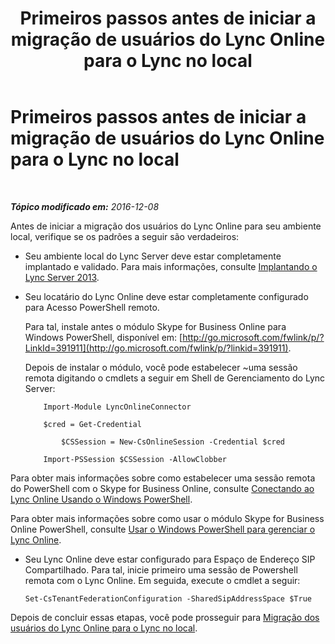 ﻿---
title: Primeiros passos antes de iniciar a migração de usuários do Lync Online para o Lync no local
TOCTitle: Primeiros passos antes de iniciar a migração de usuários do Lync Online para o Lync no local
ms:assetid: 98245b04-ded4-4186-8da3-ba1c554b5c39
ms:mtpsurl: https://technet.microsoft.com/pt-br/library/Dn689118(v=OCS.15)
ms:contentKeyID: 62247359
ms.date: 06/02/2017
mtps_version: v=OCS.15
ms.translationtype: HT
---

# Primeiros passos antes de iniciar a migração de usuários do Lync Online para o Lync no local

 

_**Tópico modificado em:** 2016-12-08_

Antes de iniciar a migração dos usuários do Lync Online para seu ambiente local, verifique se os padrões a seguir são verdadeiros:

  - Seu ambiente local do Lync Server deve estar completamente implantado e validado. Para mais informações, consulte [Implantando o Lync Server 2013](lync-server-2013-deploying-lync-server.md).

  - Seu locatário do Lync Online deve estar completamente configurado para Acesso PowerShell remoto.
    
    Para tal, instale antes o módulo Skype for Business Online para Windows PowerShell, disponível em: [http://go.microsoft.com/fwlink/p/?LinkId=391911](http://go.microsoft.com/fwlink/p/?linkid=391911).
    
    Depois de instalar o módulo, você pode estabelecer ~uma sessão remota digitando o cmdlets a seguir em Shell de Gerenciamento do Lync Server:
    
    ```
        Import-Module LyncOnlineConnector
    ```
    ```
        $cred = Get-Credential
    ```
    ```
            $CSSession = New-CsOnlineSession -Credential $cred
    ```
    ```
        Import-PSSession $CSSession -AllowClobber
    ```
    
Para obter mais informações sobre como estabelecer uma sessão remota do PowerShell com o Skype for Business Online, consulte [Conectando ao Lync Online Usando o Windows PowerShell](https://docs.microsoft.com/en-us/SkypeForBusiness/set-up-your-computer-for-windows-powershell/set-up-your-computer-for-windows-powershell).

Para obter mais informações sobre como usar o módulo Skype for Business Online PowerShell, consulte [Usar o Windows PowerShell para gerenciar o Lync Online](https://docs.microsoft.com/en-us/SkypeForBusiness/set-up-your-computer-for-windows-powershell/set-up-your-computer-for-windows-powershell).

  - Seu Lync Online deve estar configurado para Espaço de Endereço SIP Compartilhado. Para tal, inicie primeiro uma sessão de Powershell remota com o Lync Online. Em seguida, execute o cmdlet a seguir:
    
        Set-CsTenantFederationConfiguration -SharedSipAddressSpace $True

Depois de concluir essas etapas, você pode prosseguir para [Migração dos usuários do Lync Online para o Lync no local](lync-server-2013-migrating-lync-online-users-to-lync-on-premises.md).

